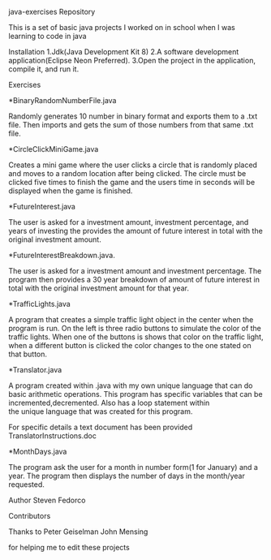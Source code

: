 java-exercises Repository

This is a set of basic java projects I worked on in school when I was learning to code in java 

Installation
1.Jdk(Java Development Kit 8)
2.A software development application(Eclipse Neon Preferred). 
3.Open the project in the application, compile it, and run it.

Exercises 

*BinaryRandomNumberFile.java 

Randomly generates 10 number in binary format and exports them to a .txt file. Then imports and gets the sum of those numbers from that same .txt file. 

*CircleClickMiniGame.java

Creates a mini game where the user clicks a circle that is randomly placed and moves to a random location after being clicked. The circle must be clicked five times to finish the game and the users time in seconds will be displayed when the game is finished. 

*FutureInterest.java

The user is asked for a investment amount, investment percentage, and     
years of investing the provides the amount of future interest in total with the original investment amount. 

*FutureInterestBreakdown.java.

The user is asked for a investment amount and investment percentage. The program then provides a 30 year breakdown of amount of future interest in total with the original investment amount for that year.

*TrafficLights.java

A program that creates a simple traffic light object in the center when the program is run. On the left is three radio buttons to simulate the color of the traffic lights. When one of the buttons is shows that color on the traffic light, when a different button is clicked the color changes to the one stated on that button.


*Translator.java

A program created within .java with my own unique language that can do basic arithmetic operations. This program has specific variables that can be incremented,decremented. Also has a loop statement within  
the unique language that was created for this program. 

For specific details a text document has been provided
TranslatorInstructions.doc
 
*MonthDays.java

The program ask the user for a month in number form(1 for January) and a year. The program then displays the number of days in the month/year requested. 


Author
Steven Fedorco

Contributors 

Thanks to 
Peter Geiselman
John Mensing 

for helping me to edit these projects 

